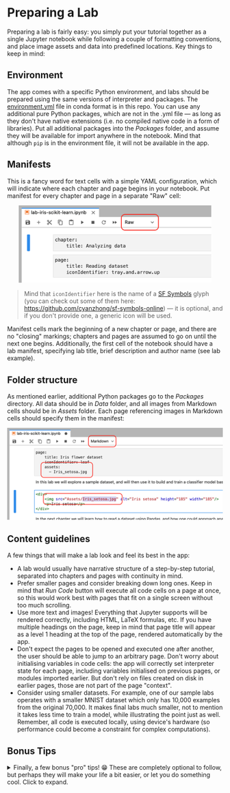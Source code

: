 # Preparing a Lab

Preparing a lab is fairly easy: you simply put your tutorial together as a single Jupyter notebook while following a couple of formatting conventions, and place image assets and data into predefined locations. Key things to keep in mind:

## Environment
The app comes with a specific Python environment, and labs should be prepared using the same versions of interpreter and packages. The [environment.yml](environment.yml) file in conda format is in this repo. You can use any additional pure Python packages, which are not in the .yml file — as long as they don't have native extensions (i.e. no compiled native code in a form of libraries). Put all additional packages into the _Packages_ folder, and assume they will be available for import anywhere in the notebook. Mind that although `pip` is in the environment file, it will not be available in the app. 

## Manifests
This is a fancy word for text cells with a simple YAML configuration, which will indicate where each chapter and page begins in your notebook. Put manifest for every chapter and page in a separate "Raw" cell: 

<p align="center">
  <img src="img/manifest-cell.png" width="450" title="Example of chapter and page manifest cells">
</p>

> Mind that `iconIdentifier` here is the name of a [SF Symbols](https://developer.apple.com/sf-symbols/) glyph (you can check out some of them here: https://github.com/cyanzhong/sf-symbols-online) — it is optional, and if you don't provide one, a generic icon will be used. 

Manifest cells mark the beginning of a new chapter or page, and there are no "closing" markings; chapters and pages are assumed to go on until the next one begins. Additionally, the first cell of the notebook should have a lab manifest, specifying lab title, brief description and author name (see lab example).

## Folder structure
As mentioned earlier, additional Python packages go to the _Packages_ directory. All data should be in _Data_ folder, and all images from Markdown cells should be in _Assets_ folder. Each page referencing images in Markdown cells should specify them in the manifest:

<p align="center">
  <img src="img/page-assets-in-manifest.png" width="650" title="Example of a page manifest cell using image assets">
</p>

## Content guidelines
A few things that will make a lab look and feel its best in the app:
* A lab would usually have narrative structure of a step-by-step tutorial, separated into chapters and pages with continuity in mind.
* Prefer smaller pages and consider breaking down long ones. Keep in mind that _Run Code_ button will execute all code cells on a page at once, so this would work best with pages that fit on a single screen without too much scrolling.
* Use more text and images! Everything that Jupyter supports will be rendered correctly, including HTML, LaTeX formulas, etc. If you have multiple headings on the page, keep in mind that page title will appear as a level 1 heading at the top of the page, rendered automatically by the app.
* Don't expect the pages to be opened and executed one after another, the user should be able to jump to an arbitrary page. Don't worry about initialising variables in code cells: the app will correctly set interpreter state for each page, including variables initialised on previous pages, or modules imported earlier. But don't rely on files created on disk in earlier pages, those are not part of the page "context".
* Consider using smaller datasets. For example, one of our sample labs operates with a smaller MNIST dataset which only has 10,000 examples from the original 70,000. It makes final labs much smaller, not to mention it takes less time to train a model, while illustrating the point just as well. Remember, all code is executed locally, using device's hardware (so performance could become a constraint for complex computations).

## Bonus Tips
<details><summary>Finally, a few bonus "pro" tips! 😁 These are completely optional to follow, but perhaps they will make your life a bit easier, or let you do something cool. Click to expand.</summary>
  
### Ignored cells  
Cells that start with "---" are ignored and won't appear in the final lab ("---" is rendered as horizontal line in Jupyter). Could be useful to visually separate pages or chapters while working on the notebook.

### Hidden cells
JupyterLab lets you hide cells by clicking the blue cell selection indicator to the left of the cell. Hidden cells will not be shown on the lab page, but the code in them _will_ get executed with all other code cells on page when user taps _Run Code_ button.

### Separate images for light and dark themes
The app supports light and dark interface themes, and you can add separate light and dark variants of an image that you embed into a Markdown cell — with a bit of HTML. Under the hood, the app will inject the following CSS into each lab page:

```css
.juno_ui_theme_light {
    display: none;
}

.juno_ui_theme_dark {
    display: inline-block;
}
```

Basically, this means that this HTML code in a Markdown cell will display `nn_light.png` image for light UI theme, and `nn_dark.png` when dark mode is enabled:

```html
<img src="Assets/nn_light.png" class="juno_ui_theme_light" style="display: inline-block;"><img src="Assets/nn_dark.png" class="juno_ui_theme_dark" style="display: none;">
```

### Clear unused variables
Finally, it's a good practice to delete variables and clear other resources you no longer use in the rest of the lab. Use a hidden code cell at the end of the page for this:

<p align="center">
  <img src="img/hidden-cell-collapsed.png" width="200" title="Collapsed cell"> <img src="img/hidden-cell-expanded.png" width="200" title="Expanded cell">
</p>

Deleting a variable with `del df`, or clearing a Matplotlib figure with `fig.clear()` goes a long way in keeping lab size in check.
</details>
